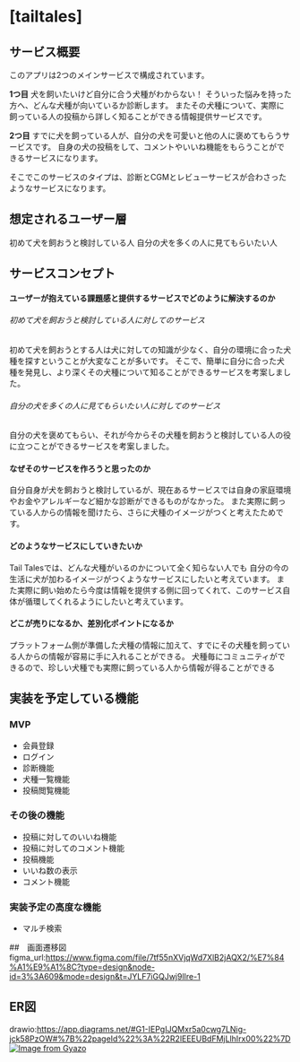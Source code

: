 # [tailtales]

## サービス概要
このアプリは2つのメインサービスで構成されています。

**1つ目**
犬を飼いたいけど自分に合う犬種がわからない！
そういった悩みを持った方へ、どんな犬種が向いているか診断します。
またその犬種について、実際に飼っている人の投稿から詳しく知ることができる情報提供サービスです。

**2つ目**
すでに犬を飼っている人が、自分の犬を可愛いと他の人に褒めてもらうサービスです。
自身の犬の投稿をして、コメントやいいね機能をもらうことができるサービスになります。

そこでこのサービスのタイプは、診断とCGMとレビューサービスが合わさったようなサービスになります。


## 想定されるユーザー層
初めて犬を飼おうと検討している人
自分の犬を多くの人に見てもらいたい人


## サービスコンセプト
#### ユーザーが抱えている課題感と提供するサービスでどのように解決するのか
###### 初めて犬を飼おうと検討している人に対してのサービス
初めて犬を飼おうとする人は犬に対しての知識が少なく、自分の環境に合った犬種を探すということが大変なことが多いです。
そこで、簡単に自分に合った犬種を発見し、より深くその犬種について知ることができるサービスを考案しました。

###### 自分の犬を多くの人に見てもらいたい人に対してのサービス
自分の犬を褒めてもらい、それが今からその犬種を飼おうと検討している人の役に立つことができるサービスを考案しました。

#### なぜそのサービスを作ろうと思ったのか
自分自身が犬を飼おうと検討しているが、現在あるサービスでは自身の家庭環境やお金やアレルギーなど細かな診断ができるものがなかった。
また実際に飼っている人からの情報を聞けたら、さらに犬種のイメージがつくと考えたためです。

#### どのようなサービスにしていきたいか
Tail Talesでは、どんな犬種がいるのかについて全く知らない人でも
自分の今の生活に犬が加わるイメージがつくようなサービスにしたいと考えています。
また実際に飼い始めたら今度は情報を提供する側に回ってくれて、このサービス自体が循環してくれるようにしたいと考えています。

#### どこが売りになるか、差別化ポイントになるか
プラットフォーム側が準備した犬種の情報に加えて、すでにその犬種を飼っている人からの情報が容易に手に入れることができる。
犬種毎にコミュニティができるので、珍しい犬種でも実際に飼っている人から情報が得ることができる


## 実装を予定している機能
### MVP
* 会員登録
* ログイン
* 診断機能
* 犬種一覧機能
* 投稿閲覧機能

### その後の機能
* 投稿に対してのいいね機能
* 投稿に対してのコメント機能
* 投稿機能
* いいね数の表示
* コメント機能

### 実装予定の高度な機能
* マルチ検索

##　画面遷移図
figma_url:https://www.figma.com/file/7tf55nXVjqWd7XlB2jAQX2/%E7%84%A1%E9%A1%8C?type=design&node-id=3%3A609&mode=design&t=JYLF7iGQJwj9lIre-1

## ER図
drawio:https://app.diagrams.net/#G1-IEPgIJQMxr5a0cwg7LNig-jck58PzOW#%7B%22pageId%22%3A%22R2lEEEUBdFMjLlhIrx00%22%7D
[![Image from Gyazo](https://i.gyazo.com/d57710d74fefce8a6af0f78de85da1d6.png)](https://gyazo.com/d57710d74fefce8a6af0f78de85da1d6)